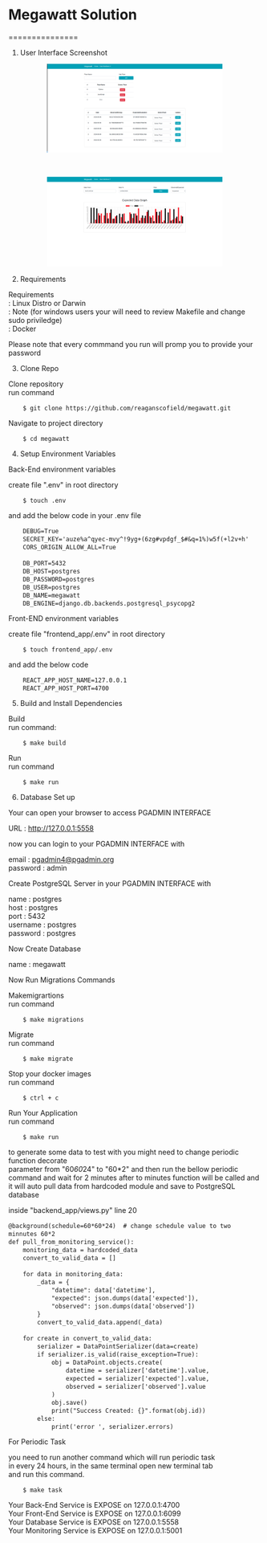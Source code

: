 # Megawatt Solution 
===============

1. User Interface Screenshot

<p align="center">
  <img src="Screenshot.png" width="350" alt="screenshot"> 
</p> <br />

<p align="center">
  <img src="Screenshot0.png" width="350" alt="screenshort0">
</p>

2. Requirements

Requirements <br />
    : Linux Distro or Darwin  <br />
    : Note (for windows users your will need to review Makefile and change sudo priviledge) <br />
    : Docker <br />

Please note that every commmand you run will promp you to provide your password <br />

3. Clone Repo

Clone repository <br />
run command
```
    $ git clone https://github.com/reaganscofield/megawatt.git
```

Navigate to project directory

```
    $ cd megawatt
```

4. Setup Environment Variables

Back-End environment variables <br />

create file ".env" in root directory <br />

```
    $ touch .env
```
and add the below code in your .env file <br />
```
    DEBUG=True
    SECRET_KEY='auze%a^qyec-mvy^!9yg+(6zg#vpdgf_$#&q=1%)w5f(+l2v+h'
    CORS_ORIGIN_ALLOW_ALL=True

    DB_PORT=5432
    DB_HOST=postgres
    DB_PASSWORD=postgres
    DB_USER=postgres
    DB_NAME=megawatt
    DB_ENGINE=django.db.backends.postgresql_psycopg2

```

Front-END environment variables <br />

create file  "frontend_app/.env" in root directory <br />
```
    $ touch frontend_app/.env
```
and add the below code <br />
```
    REACT_APP_HOST_NAME=127.0.0.1
    REACT_APP_HOST_PORT=4700
```

5. Build and Install Dependencies

Build<br />
run command:
```
    $ make build
```

Run <br />
run command
```
    $ make run
```

6. Database Set up

Your can open your browser to access PGADMIN INTERFACE <br />

URL :  http://127.0.0.1:5558  <br />

now you can login to your PGADMIN INTERFACE with  <br />

email : pgadmin4@pgadmin.org <br />
password : admin <br />


Create PostgreSQL Server in your PGADMIN INTERFACE with <br />

name : postgres <br />
host : postgres <br />
port : 5432 <br />
username : postgres <br />
password : postgres <br />


Now Create Database <br />

name : megawatt <br />


Now Run Migrations Commands  <br />

Makemigrartions <br />
run command

```
    $ make migrations
```

Migrate  <br />
run command

```
    $ make migrate
```

Stop your docker images <br />
run command

```
    $ ctrl + c
```

Run Your Application <br />
run command

```
    $ make run 
```

to generate some data to test with you might need to change periodic function decorate  
parameter from "60*60*24" to "60*2" and then run the bellow periodic command and wait for 2 minutes
after to minutes function will be called and it will auto pull data from hardcoded module and save
to PostgreSQL database <br />

inside  "backend_app/views.py" line 20

```
@background(schedule=60*60*24)  # change schedule value to two minnutes 60*2
def pull_from_monitoring_service():
    monitoring_data = hardcoded_data
    convert_to_valid_data = []

    for data in monitoring_data:
        _data = {
            "datetime": data['datetime'],
            "expected": json.dumps(data['expected']),
            "observed": json.dumps(data['observed'])
        }
        convert_to_valid_data.append(_data)

    for create in convert_to_valid_data:
        serializer = DataPointSerializer(data=create)
        if serializer.is_valid(raise_exception=True):
            obj = DataPoint.objects.create(
                datetime = serializer['datetime'].value,
                expected = serializer['expected'].value,
                observed = serializer['observed'].value
            )
            obj.save()
            print("Success Created: {}".format(obj.id))
        else:
            print('error ', serializer.errors)
```

For Periodic Task <br />

you need to run another command which will run periodic task <br />
in every 24 hours, in the same terminal open new terminal tab <br />
and run this command. <br />

```
    $ make task
```

Your Back-End Service is EXPOSE on 127.0.0.1:4700 <br />
Your Front-End Service is EXPOSE on 127.0.0.1:6099 <br />
Your Database Service is EXPOSE on 127.0.0.1:5558 <br />
Your Monitoring Service is EXPOSE on 127.0.0.1:5001 <br />

